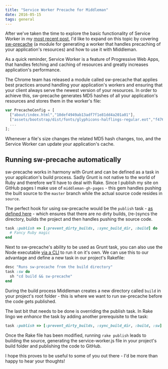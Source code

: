 ```yaml
---
title: "Service Worker Precache for Middleman"
date: 2016-05-15
tags: general
---
```


After we've taken the time to explore the basic functionality of Service Worker in my [most recent post](/blog/2016/05/10/service-worker/), I'd like to expand on this topic by covering [sw-precache](http://github.com/GoogleChrome/sw-precache) (a module for generating a worker that handles precaching of your application's resources) and how to use it with Middleman.

<!-- more -->

As a quick reminder, Service Worker is a feature of Progressive Web Apps, that handles fetching and caching of resources and greatly increases application's performance.

The Chrome team has released a  module called sw-precache that applies best practices around handling your application's workers and ensuring that your client always serve the newest version of your resources. In order to achieve this, sw-precache generates MD5 hashes of all your application's resources and stores them in the worker's file:

~~~js
var PrecacheConfig = [
  ["about/index.html","10def4949ab13adf7f1e81dd4a201a01"],
  ["assets/bootstrap/dist/fonts/glyphicons-halflings-regular.eot","f4769f9db7466be65088239c12046"],
  ...
];
~~~

Whenever a file's size changes the related MD5 hash changes, too, and the Service Worker can update your application's cache.

## Running sw-precache automatically

sw-precache works in harmony with Grunt and can be defined as a task in your application's build process. Sadly Grunt is not native to the world of Ruby and therefore we'll have to deal with Rake. Since I publish my site on GitHub pages I make use of `middleman-gh-pages` - this gem handles pushing the built source to the `master` branch while the actual source code resides in `source`.

The perfect hook for using sw-precache would be the `publish` task - [as defined here](http://github.com/edgecase/middleman-gh-pages/blob/master/lib/middleman-gh-pages/tasks/gh-pages.rake#L85) - which ensures that there are no dirty builds, (re-)syncs the directory, builds the project and then handles pushing the source code.

~~~rb
task :publish => [:prevent_dirty_builds, :sync_build_dir, :build] do
  # Fancy Ruby magic
end
~~~

Next to sw-precache's ability to be used as Grunt task, you can also use the Node executable [via a CLI](http://github.com/GoogleChrome/sw-precache#command-line-interface) to run it on it's own. We can use this to our advantage and define a new task in our project's Rakefile:

~~~rb
desc "Runs sw-precache from the build directory"
task :sw do
  sh "cd build && sw-precache"
end
~~~

During the build process Middleman creates a new directory called `build` in your project's root folder - this is where we want to run sw-precache before the code gets published.

The last bit that needs to be done is overriding the publish task. In Rake lingo we *enhance* the task by adding another prerequisite to the task:

~~~rb
task :publish => [:prevent_dirty_builds, :sync_build_dir, :build, :sw]
~~~

Once the Rake file has been modified, running `rake publish` leads to building the source, generating the service-worker.js file in your project's build folder and publishing the code to GitHub.

I hope this proves to be useful to some of you out there - I'd be more than happy to hear your thoughts!
